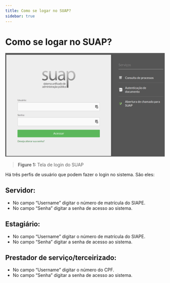 ```yaml
---
title: Como se logar no SUAP?
sidebar: true
---
```

# Como se logar no SUAP?
![tela_inicial_suap](./images/tela_inicial_suap.png)
>**Figure 1:** Tela de login do SUAP

Há três perfis de usuário que podem fazer o login no sistema. São eles: 

 
## Servidor:

  * No campo “Username” digitar o número de matrícula do SIAPE.
  * No campo “Senha” digitar a senha de acesso ao sistema.

## Estagiário:

  * No campo “Username” digitar o número de matrícula do SIAPE.
  * No campo “Senha” digitar a senha de acesso ao sistema.

## Prestador de serviço/terceirizado:

  * No campo “Username” digitar o número do CPF.
  * No campo “Senha” digitar a senha de acesso ao sistema.
